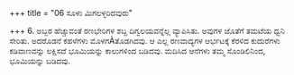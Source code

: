 +++
title = "06 ಸೂಳು ಮಿಗಲಳ್ಳರಿದವುರು"

+++
6. ಅಬ್ಬರ ಹೆಚ್ಚುವಂತೆ ರಣಭೇರಿಗಳ ಶಬ್ದ ದಿಗ್ವಲಯವನ್ನೆಲ್ಲ ವ್ಯಾಪಿಸಿತು. ಅವುಗಳ ಜೊತೆಗೆ ತಮಟೆಯ ಧ್ವನಿ ಸೇರಿತು. ಅದರೊಡನೆ ಕಹಳೆಗಳು ಮೊಳಗÀತೊಡಗಿದವು. ಆ ಎಲ್ಲ ರಣವಾದ್ಯಗಳ ಆರ್ಭಟಕ್ಕೆ ಕೆರಳಿದ ಕುದುರೆಗಳು ಕಡಿವಾಣವನ್ನು ಲಕ್ಷಿಸದೆ ಭೂಮಿಯನ್ನು ಕಾಲುಗಳಿಂದ ಬಡಿದವು. ಮದಿಸಿದ ಆನೆಗಳು ತಮ್ಮ ಸೊಂಡಿಲಿನಿಂದ, ಭೂಮಿಯನ್ನು ಬಡಿದವು.